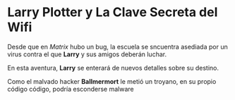 # Larry Plotter y La Clave Secreta del Wifi

Desde que en *Matrix* hubo un bug, la escuela se sncuentra asediada por un virus contra el que **Larry** y sus amigos deberán luchar.

En esta aventura, **Larry** se enterará de nuevos detalles sobre su destino.

Como el malvado hacker **Ballmermort** le metió un troyano,
en su propio código código, podría esconderse malware
